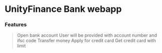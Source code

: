 # UnityFinance Bank webapp


### Features


>Open bank account
>User will be provided with account number and ifsc code
>Transfer money
>Apply for credit card
>Get credit card with limit

